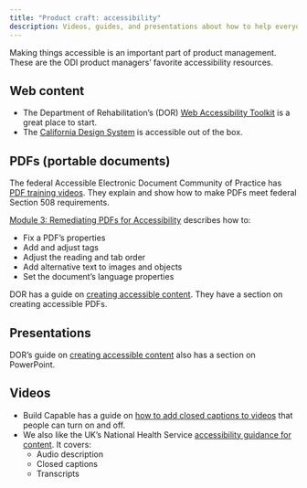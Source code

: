```yaml
---
title: "Product craft: accessibility"
description: Videos, guides, and presentations about how to help everyone access information
---
```


<p class="text-lead">Making things accessible is an important part of product management. These are the ODI product managers’ favorite accessibility resources.</p>

## Web content

* The Department of Rehabilitation’s (DOR) [Web Accessibility Toolkit](https://dor.ca.gov/Home/WebAccessibilityToolkit) is a great place to start.
* The [California Design System](https://designsystem.webstandards.ca.gov) is accessible out of the box.

## PDFs (portable documents)

The federal Accessible Electronic Document Community of Practice has [PDF training videos](https://www.section508.gov/create/pdfs/training-videos/). They explain and show how to make PDFs meet federal Section 508 requirements.

[Module 3: Remediating PDFs for Accessibility](https://www.section508.gov/training/pdfs/aed-cop-pdf03/) describes how to:

* Fix a PDF’s properties
* Add and adjust tags
* Adjust the reading and tab order
* Add alternative text to images and objects
* Set the document’s language properties

DOR has a guide on [creating accessible content](https://dor.ca.gov/Home/HowToCreateAccessibleContent). They have a section on creating accessible PDFs.

## Presentations

DOR’s guide on [creating accessible content](https://dor.ca.gov/Home/HowToCreateAccessibleContent) also has a section on PowerPoint.

## Videos

* Build Capable has a guide on [how to add closed captions to videos](https://www.buildcapable.com/how-to-add-closed-captions-to-your-videos/) that people can turn on and off.
* We also like the UK’s National Health Service [accessibility guidance for content](https://service-manual.nhs.uk/accessibility/content). It covers:
  * Audio description
  * Closed captions
  * Transcripts


